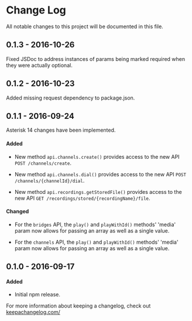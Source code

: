 # Change Log

All notable changes to this project will be documented in this file.

## 0.1.3 - 2016-10-26

Fixed JSDoc to address instances of params being marked required when
they were actually optional.

## 0.1.2 - 2016-10-23

Added missing request dependency to package.json.

## 0.1.1 - 2016-09-24

Asterisk 14 changes have been implemented.

#### Added

- New method `api.channels.create()` provides access to the new API
`POST /channels/create`.

- New method `api.channels.dial()` provides access to the new API
`POST /channels/{channelId}/dial`.

- New method `api.recordings.getStoredFile()` provides access to the new API
`GET /recordings/stored/{recordingName}/file`.

#### Changed

- For the `bridges` API, the `play()` and `playWithId()` methods' 'media' param
now allows for passing an array as well as a single value.

- For the `channels` API, the `play()` and `playWithId()` methods' 'media'
param now allows for passing an array as well as a single value.

## 0.1.0 - 2016-09-17

#### Added

- Initial npm release.


For more information about keeping a changelog, check out
[keepachangelog.com/](http://keepachangelog.com/)
